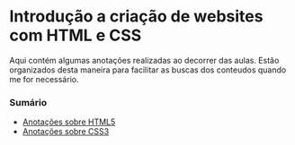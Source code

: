 # Introdução a criação de websites com HTML e CSS

Aqui contém algumas anotações realizadas ao decorrer das aulas. Estão organizados desta maneira para facilitar as buscas dos conteudos quando me for necessário.

### Sumário

<ul>
  <li><a href="https://github.com/stpn-lopes/dio_estudos/blob/main/html_web_developer/Intro.%20a%20cria%C3%A7%C3%A3o%20de%20websites%20com%20HTML5%20e%20CSS3/html-geral.md">Anotações sobre HTML5</a></li>
  <li><a href="https://github.com/stpn-lopes/dio_estudos/blob/main/html_web_developer/Intro.%20a%20cria%C3%A7%C3%A3o%20de%20websites%20com%20HTML5%20e%20CSS3/css-geral.md">Anotações sobre CSS3</a></li>
</ul>
